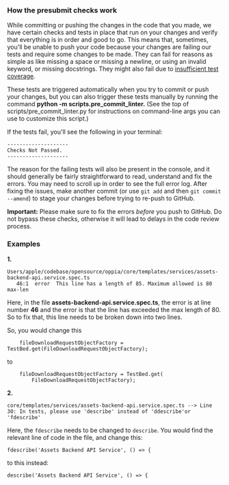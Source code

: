 ### How the presubmit checks work

While committing or pushing the changes in the code that you made, we have certain checks and tests in place that run on your changes and verify that everything is in order and good to go. This means that, sometimes, you'll be unable to push your code because your changes are failing our tests and require some changes to be made. They can fail for reasons as simple as like missing a space or missing a newline, or using an invalid keyword, or missing docstrings. They might also fail due to [insufficient test coverage](https://github.com/oppia/oppia/wiki/Frontend-tests#generating-coverage-reports).

These tests are triggered automatically when you try to commit or push your changes, but you can also trigger these tests manually by running the command **python -m scripts.pre_commit_linter.** (See the top of scripts/pre_commit_linter.py for instructions on command-line args you can use to customize this script.)

If the tests fail, you'll see the following in your terminal:

```
--------------------
Checks Not Passed.
--------------------
```

The reason for the failing tests will also be present in the console, and it should generally be fairly straightforward to read, understand and fix the errors. You may need to scroll up in order to see the full error log. After fixing the issues, make another commit (or use `git add` and then `git commit --amend`) to stage your changes before trying to re-push to GitHub.

**Important:** Please make sure to fix the errors *before* you push to GitHub. Do not bypass these checks, otherwise it will lead to delays in the code review process.


### Examples

**1.**
```
Users/apple/codebase/opensource/oppia/core/templates/services/assets-backend-api.service.spec.ts
   46:1  error  This line has a length of 85. Maximum allowed is 80  max-len
```
Here, in the file **assets-backend-api.service.spec.ts**, the error is at line number **46** and the error is that the line has exceeded the max length of 80. So to fix that, this line needs to be broken down into two lines.

So, you would change this
```
    fileDownloadRequestObjectFactory = TestBed.get(FileDownloadRequestObjectFactory);
```
to
```
    fileDownloadRequestObjectFactory = TestBed.get(
        FileDownloadRequestObjectFactory);
```
**2.**
```
core/templates/services/assets-backend-api.service.spec.ts --> Line 30: In tests, please use 'describe' instead of 'ddescribe'or 'fdescribe'
```

Here, the `fdescribe` needs to be changed to `describe`. You would find the relevant line of code in the file, and change this:

```
fdescribe('Assets Backend API Service', () => {
```

to this instead:
```
describe('Assets Backend API Service', () => {
```


